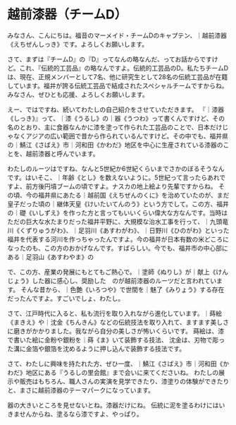 # 越前漆器（チームD）

みなさん、こんにちは。福音のマーメイド・チームDのキャプテン、｜越前漆器《えちぜんしっき》です。よろしくお願いします。

さて、まずは『チームD』の『D』ってなんの略なんだ、ってお話からですけど。これ、『伝統的工芸品』の略なんですよ。伝統的工芸品のD。私たちチームDは、現在、正規メンバーとして7名、他に研究生として28名の伝統工芸品が在籍しています。福井が誇る伝統工芸品で結成されたスペシャルチームですからね。みなさん、ぜひとも応援、よろしくお願いします。

えー、ではですね、続いてわたしの自己紹介をさせていただきます。
『｜漆器《しっき》』って、｜漆《うるし》の｜器《うつわ》って書くんですけど、その名のとおり、主に食器なんかに漆を塗って作られた工芸品のことで、日本だけじゃなくアジアの広い範囲で昔から作られているんですけど。その中でも、福井県の｜鯖江《さばえ》市｜河和田《かわだ》地区を中心に生産されている漆器のことを、越前漆器と呼んでいます。

わたしのルーツはですね、なんと5世紀か6世紀くらいまでさかのぼるそうなんです。はいそこ、｜年齢《とし》を数えないように。5世紀って言ったらあれですよ、前方後円墳ブームの頃ですよ。ナスカの地上絵より先輩ですからね。
その頃、今の福井県にあたる｜越前国《えちぜんのくに》を治めていたのが、まだ皇子だった頃の｜継体天皇《けいたいてんのう》という方でして。この方、福井の｜礎《いしずえ》を作った方と言ってもいいくらい偉大な方なんです。当時はただの巨大な水たまりだった福井平野に、大規模な治水工事を行って、｜九頭竜川《くずりゅうがわ》、｜足羽川《あすわがわ》、｜日野川《ひのがわ》といった福井を代表する河川を作っちゃったんですよ。今の福井が日本有数の米どころになったのも、この方のおかげなんです。すばらしい。今でも、福井市の中心部にある｜足羽山《あすわやま》の

で、この方、産業の発展にもとてもご熱心で。｜塗師《ぬりし》が｜献上《けんじょう》した器に感心し、奨励した　のが越前漆器のルーツだと言われています。
そんな昔から、｜色艶《いろつや》で世間を｜魅了《みりょう》する存在だったんですよ。すごいでしょ、わたし。

さて、江戸時代に入ると、私も流行を取り入れながら進化しています。｜蒔絵《まきえ》や｜沈金《ちんきん》などの伝統技法を取り入れて、ますます美しさに磨きがかかりました。我ながら自分の美しさが怖いくらいです。
蒔絵は、漆で書いた絵に金粉や銀粉を｜蒔《ま》いて装飾する技法、
沈金は、刃物で彫った溝に金箔や銀箔を沈めるように押し込んで装飾する技法です。


さて、わたしに興味を持たれた方、ぜひ一度、｜鯖江《さばえ》市｜河和田《かわだ》地区にある『うるしの里会館』まで会いに来てくださいね。
わたしの展示や販売はもちろん、職人さんの実演を見学できたり、漆塗りの体験ができたりと、まさに越前漆器のテーマパークになっています。

器の大きいところを見せないとね。漆器だけにね。
伝統に泥を塗るわけにはいきませんからね、塗るなら漆ですよ、やっぱり。
<!--stackedit_data:
eyJoaXN0b3J5IjpbLTY1NjQyMTUxNCwtMTEyODQwODYyNCw0MT
kzMjQ2MDAsLTEwMTAyNzA0MzUsMTA1MzAyMDU0NCwyMTMyMjU2
OTc1LC0xMDE3NDgwNDM2LDIwMjM1MzQ1MTAsLTE2MTEwOTgyMT
UsLTI3OTE5MjUxMiwyMTEyOTI3Njk3LC0yMTAzNDc5MDkxLDc2
Mjk1OTAwMywxNTU1MTcxNzMxLDY5NzA0MzUwNSwxNjMzMzk2Nz
I5LC00MTcyNDc1NjQsLTc0NTAzMjY0NywtMTk5MTI4NDk0MCwt
MTc4NDg0NzAxN119
-->